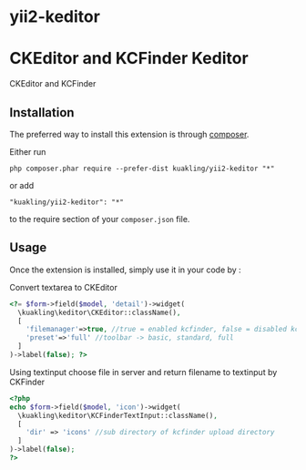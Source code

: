 # yii2-keditor
CKEditor and KCFinder
Keditor
=======
CKEditor and KCFinder

Installation
------------

The preferred way to install this extension is through [composer](http://getcomposer.org/download/).

Either run

```
php composer.phar require --prefer-dist kuakling/yii2-keditor "*"
```

or add

```
"kuakling/yii2-keditor": "*"
```

to the require section of your `composer.json` file.


Usage
-----

Once the extension is installed, simply use it in your code by :

Convert textarea to CKEditor
```php
<?= $form->field($model, 'detail')->widget(
  \kuakling\keditor\CKEditor::className(), 
  [
    'filemanager'=>true, //true = enabled kcfinder, false = disabled kcfinder
    'preset'=>'full' //toolbar -> basic, standard, full
  ]
)->label(false); ?>
```

Using textinput choose file in server and return filename to textinput by CKFinder
```php
<?php 
echo $form->field($model, 'icon')->widget(
  \kuakling\keditor\KCFinderTextInput::className(),
  [
    'dir' => 'icons' //sub directory of kcfinder upload directory
  ]
)->label(false);
?>
```
